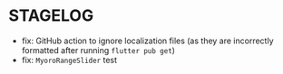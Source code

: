 # STAGELOG

- fix: GitHub action to ignore localization files (as they are incorrectly formatted after running `flutter pub get`)
- fix: `MyoroRangeSlider` test
